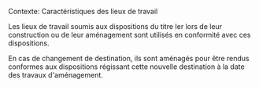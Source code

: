 Contexte: Caractéristiques des lieux de travail

Les lieux de travail soumis aux dispositions du titre Ier lors de leur construction ou de leur aménagement sont utilisés en conformité avec ces dispositions.

En cas de changement de destination, ils sont aménagés pour être rendus conformes aux dispositions régissant cette nouvelle destination à la date des travaux d'aménagement.